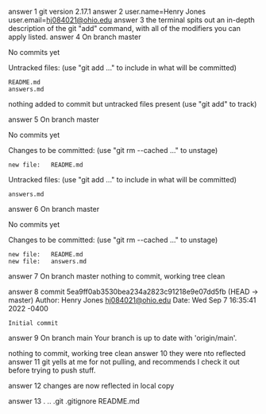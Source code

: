 answer 1
	git version 2.17.1
answer 2
	user.name=Henry Jones
	user.email=hj084021@ohio.edu
answer 3
	the terminal spits out an in-depth description of the git "add" command, with all of the modifiers you can apply listed.
answer 4
On branch master

No commits yet

Untracked files:
  (use "git add <file>..." to include in what will be committed)

	README.md
	answers.md

nothing added to commit but untracked files present (use "git add" to track)

answer 5
On branch master

No commits yet

Changes to be committed:
  (use "git rm --cached <file>..." to unstage)

	new file:   README.md

Untracked files:
  (use "git add <file>..." to include in what will be committed)

	answers.md


answer 6
On branch master

No commits yet

Changes to be committed:
  (use "git rm --cached <file>..." to unstage)

	new file:   README.md
	new file:   answers.md
answer 7
	On branch master
nothing to commit, working tree clean



answer 8
	commit 5ea9ff0ab3530bea234a2823c91218e9e07dd5fb (HEAD -> master)
Author: Henry Jones <hj084021@ohio.edu>
Date:   Wed Sep 7 16:35:41 2022 -0400

    Initial commit
answer 9
	On branch main
Your branch is up to date with 'origin/main'.

nothing to commit, working tree clean
answer 10
	they were nto reflected
answer 11
	git yells at me for not pulling, and recommends I check it out before trying to push stuff.

answer 12
	changes are now reflected in local copy

answer 13
.  ..  .git  .gitignore  README.md





